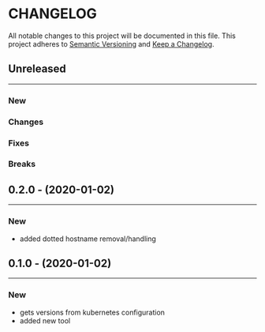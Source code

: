 # CHANGELOG

All notable changes to this project will be documented in this file.
This project adheres to [Semantic Versioning](http://semver.org/) and [Keep a Changelog](http://keepachangelog.com/).



## Unreleased
---

### New

### Changes

### Fixes

### Breaks


## 0.2.0 - (2020-01-02)
---

### New
* added dotted hostname removal/handling


## 0.1.0 - (2020-01-02)
---

### New
* gets versions from kubernetes configuration
* added new tool


